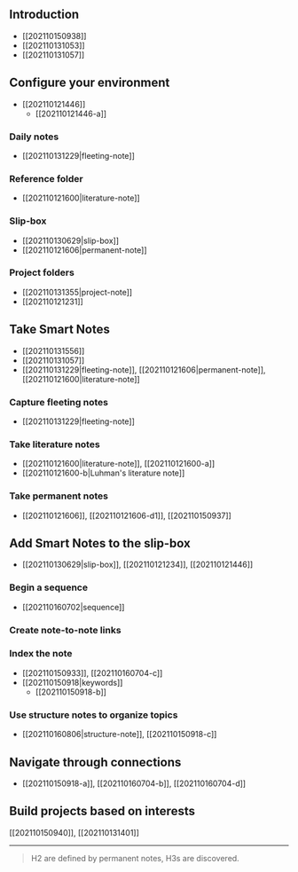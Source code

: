 ## Introduction

- [[202110150938]]
- [[202110131053]]
- [[202110131057]]

## Configure your environment
- [[202110121446]]
	- [[202110121446-a]]


### Daily notes
- [[202110131229|fleeting-note]]

### Reference folder
- [[202110121600|literature-note]]

### Slip-box
- [[202110130629|slip-box]]
- [[202110121606|permanent-note]]

### Project folders
- [[202110131355|project-note]]
- [[202110121231]]

## Take Smart Notes
- [[202110131556]]
- [[202110131057]]
- [[202110131229|fleeting-note]], [[202110121606|permanent-note]], [[202110121600|literature-note]]

### Capture fleeting notes
- [[202110131229|fleeting-note]]

### Take literature notes
- [[202110121600|literature-note]], [[202110121600-a]]
- [[202110121600-b|Luhman's literature note]]

### Take permanent notes
- [[202110121606]], [[202110121606-d1]], [[202110150937]]

## Add Smart Notes to the slip-box
- [[202110130629|slip-box]], [[202110121234]], [[202110121446]]

### Begin a sequence
- [[202110160702|sequence]]

### Create note-to-note links

### Index the note
- [[202110150933]], [[202110160704-c]]
- [[202110150918|keywords]]
	- [[202110150918-b]]

### Use structure notes to organize topics
- [[202110160806|structure-note]], [[202110150918-c]]

## Navigate through connections
- [[202110150918-a]], [[202110160704-b]], [[202110160704-d]]

## Build projects based on interests
[[202110150940]], [[202110131401]]

---

> H2 are defined by permanent notes, H3s are discovered.